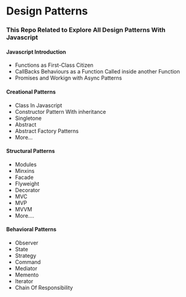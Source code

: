 # Design Patterns

### This Repo Related to Explore All Design Patterns With Javascript

#### Javascript Introduction

- Functions as First-Class Citizen
- CallBacks Behaviours as a Function Called inside another Function
- Promises and Workign with Async Patterns

#### Creational Patterns

- Class In Javascript
- Constructor Pattern With inheritance
- Singletone
- Abstract
- Abstract Factory Patterns
- More...

#### Structural Patterns

- Modules
- Minxins
- Facade
- Flyweight
- Decorator
- MVC
- MVP
- MVVM
- More....

#### Behavioral Patterns

- Observer
- State
- Strategy
- Command
- Mediator
- Memento
- Iterator
- Chain Of Responsibility
